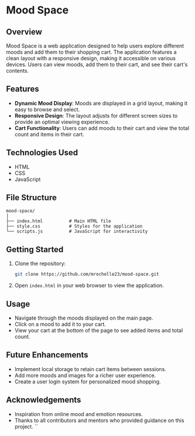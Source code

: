 # Mood Space

## Overview

Mood Space is a web application designed to help users explore different moods and add them to their shopping cart. The application features a clean layout with a responsive design, making it accessible on various devices. Users can view moods, add them to their cart, and see their cart's contents.

## Features

- **Dynamic Mood Display**: Moods are displayed in a grid layout, making it easy to browse and select.
- **Responsive Design**: The layout adjusts for different screen sizes to provide an optimal viewing experience.
- **Cart Functionality**: Users can add moods to their cart and view the total count and items in their cart.

## Technologies Used

- HTML
- CSS
- JavaScript

## File Structure

```
mood-space/
│
├── index.html          # Main HTML file
├── style.css           # Styles for the application
└── scripts.js          # JavaScript for interactivity
```

## Getting Started

1. Clone the repository:
   ```bash
   git clone https://github.com/mrochelle23/mood-space.git
   ```
2. Open `index.html` in your web browser to view the application.

## Usage

- Navigate through the moods displayed on the main page.
- Click on a mood to add it to your cart.
- View your cart at the bottom of the page to see added items and total count.

## Future Enhancements

- Implement local storage to retain cart items between sessions.
- Add more moods and images for a richer user experience.
- Create a user login system for personalized mood shopping.

## Acknowledgements

- Inspiration from online mood and emotion resources.
- Thanks to all contributors and mentors who provided guidance on this project.
``
